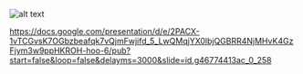 ![alt text](https://pytorch.org/assets/images/pytorch-logo.png)

https://docs.google.com/presentation/d/e/2PACX-1vTCGvsK7OGbzbeafqk7vQjmFwjifd_5_LwQMqjYX0lbjQGBRR4NjMHvK4GzFjym3w9ppHKROH-hoo-6/pub?start=false&loop=false&delayms=3000&slide=id.g46774413ac_0_258
